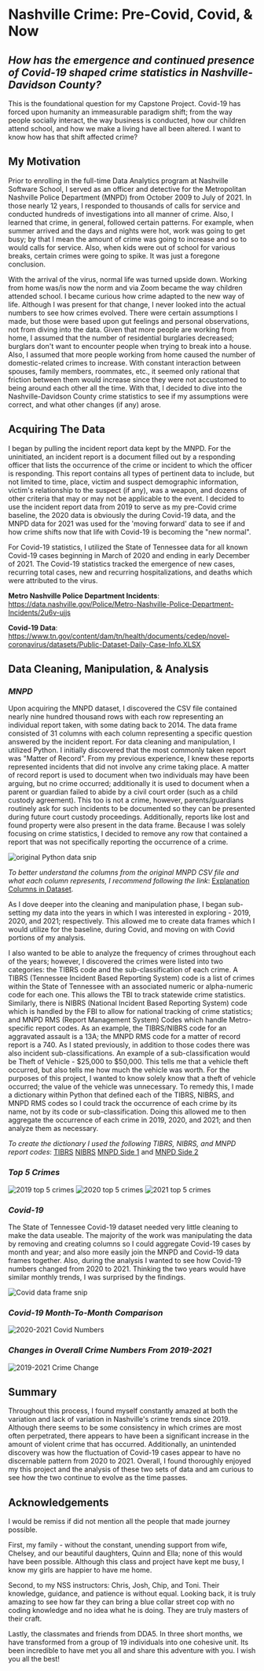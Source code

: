 # Nashville Crime: Pre-Covid, Covid, & Now
## *How has the emergence and continued presence of Covid-19 shaped crime statistics in Nashville-Davidson County?*
This is the foundational question for my Capstone Project.  Covid-19 has forced upon humanity an immeasurable paradigm shift; from the way people socially interact, the way business is conducted, how our children attend school, and how we make a living have all been altered.  I want to know how has that shift affected crime?

## My Motivation
Prior to enrolling in the full-time Data Analytics program at Nashville Software School, I served as an officer and detective for the Metropolitan Nashville Police Department (MNPD) from October 2009 to July of 2021.  In those nearly 12 years, I responded to thousands of calls for service and conducted hundreds of investigations into all manner of crime.  Also, I learned that crime, in general, followed certain patterns.  For example, when summer arrived and the days and nights were hot, work was going to get busy; by that I mean the amount of crime was going to increase and so to would calls for service.  Also, when kids were out of school for various breaks, certain crimes were going to spike.  It was just a foregone conclusion.

With the arrival of the virus, normal life was turned upside down.  Working from home was/is now the norm and via Zoom became the way children attended school. I became curious how crime adapted to the new way of life.  Although I was present for that change, I never looked into the actual numbers to see how crimes evolved.  There were certain assumptions I made, but those were based upon gut feelings and personal observations, not from diving into the data.  Given that more people are working from home, I assumed that the number of residential burglaries decreased; burglars don't want to encounter people when trying to break into a house.  Also, I assumed that more people working from home caused the number of domestic-related crimes to increase.  With constant interaction between spouses, family members, roommates, etc., it seemed only rational that friction between them would increase since they were not accustomed to being around each other all the time.  With that, I decided to dive into the Nashville-Davidson County crime statistics to see if my assumptions were correct, and what other changes (if any) arose.

## Acquiring The Data
I began by pulling the incident report data kept by the MNPD.  For the uninitiated, an incident report is a document filled out by a responding officer that lists the occurrence of the crime or incident to which the officer is responding.  This report contains all types of pertinent data to include, but not limited to time, place, victim and suspect demographic information, victim's relationship to the suspect (if any), was a weapon, and dozens of other criteria that may or may not be applicable to the event.  I decided to use the incident report data from 2019 to serve as my pre-Covid crime baseline, the 2020 data is obviously the during Covid-19 data, and the MNPD data for 2021 was used for the 'moving forward' data to see if and how crime shifts now that life with Covid-19 is becoming the "new normal".  

For Covid-19 statistics, I utilized the State of Tennessee data for all known Covid-19 cases beginning in March of 2020 and ending in early December of 2021.  The Covid-19 statistics tracked the emergence of new cases, recurring total cases, new and recurring hospitalizations, and deaths which were attributed to the virus.

**Metro Nashville Police Department Incidents**: https://data.nashville.gov/Police/Metro-Nashville-Police-Department-Incidents/2u6v-ujjs

**Covid-19 Data**: https://www.tn.gov/content/dam/tn/health/documents/cedep/novel-coronavirus/datasets/Public-Dataset-Daily-Case-Info.XLSX

## Data Cleaning, Manipulation, & Analysis
### *MNPD*
Upon acquiring the MNPD dataset, I discovered the CSV file contained nearly nine hundred thousand rows with each row representing an individual report taken, with some dating back to 2014.  The data frame consisted of 31 columns with each column representing a specific question answered by the incident report.  For data cleaning and manipulation, I utilized Python.  I initially discovered that the most commonly taken report was "Matter of Record".  From my previous experience, I knew these reports represented incidents that did not involve any crime taking place.  A matter of record report is used to document when two individuals may have been arguing, but no crime occurred; additionally it is used to document when a parent or guardian failed to abide by a civil court order (such as a child custody agreement).  This too is not a crime, however, parents/guardians routinely ask for such incidents to be documented so they can be presented during future court custody proceedings.  Additionally, reports like lost and found property were also present in the data frame.  Because I was solely focusing on crime statistics, I decided to remove any row that contained a report that was not specifically reporting the occurrence of a crime.

![original Python data snip](Snips/data_snip2.JPG)

*To better understand the columns from the original MNPD CSV file and what each column represents, I recommend following the link*: [Explanation Columns in Dataset](https://data.nashville.gov/api/views/2u6v-ujjs/files/4537ce42-a1d7-4157-be45-6ab2f22c15ef?download=true&filename=Metro-Nashville-Police-Department-Incidents-Metadata-v2.pdf).

As I dove deeper into the cleaning and manipulation phase, I began sub-setting my data into the years in which I was interested in exploring - 2019, 2020, and 2021; respectively.  This allowed me to create data frames which I would utilize for the baseline, during Covid, and moving on with Covid portions of my analysis.  

I also wanted to be able to analyze the frequency of crimes throughout each of the years; however, I discovered the crimes were listed into two categories: the TIBRS code and the sub-classification of each crime.  A TIBRS (Tennessee Incident Based Reporting System) code is a list of crimes within the State of Tennessee with an associated numeric or alpha-numeric code for each one.  This allows the TBI to track statewide crime statistics.  Similarly, there is NIBRS (National Incident Based Reporting System) code which is handled by the FBI to allow for national tracking of crime statistics; and MNPD RMS (Report Management System) Codes which handle Metro-specific report codes.  As an example, the TIBRS/NIBRS code for an aggravated assault is a 13A; the MNPD RMS code for a matter of record report is a 740.  As I stated previously, in addition to those codes there was also incident sub-classifications.  An example of a sub-classification would be Theft of Vehicle - $25,000 to $50,000.  This tells me that a vehicle theft occurred, but also tells me how much the vehicle was worth.  For the purposes of this project, I wanted to know solely know that a theft of vehicle occurred; the value of the vehicle was unnecessary.  To remedy this, I made a dictionary within Python that defined each of the TIBRS, NIBRS, and MNPD RMS codes so I could track the occurrence of each crime by its name, not by its code or sub-classification.  Doing this allowed me to then aggregate the occurrence of each crime in 2019, 2020, and 2021; and then analyze them as necessary.

*To create the dictionary I used the following TIBRS, NIBRS, and MNPD report codes*:
[TIBRS](Snips/tibrs_code.JPG)
[NIBRS](Other/NIBRS_Offense_Codes.pdf)
[MNPD Side 1](Other/MNPD_Offense_Report_Codes) and [MNPD Side 2](Other/MNPD_Offense_Report_Codes2)

### *Top 5 Crimes*
![2019 top 5 crimes](Snips/19_top_5.JPG)
![2020 top 5 crimes](Snips/20_top_5.JPG)
![2021 top 5 crimes](Snips/21_top_5.JPG)

### *Covid-19*
The State of Tennessee Covid-19 dataset needed very little cleaning to make the data useable.  The majority of the work was manipulating the data by removing and creating columns so I could aggregate Covid-19 cases by month and year; and also more easily join the MNPD and Covid-19 data frames together.  Also, during the analysis I wanted to see how Covid-19 numbers changed from 2020 to 2021.  Thinking the two years would have similar monthly trends, I was surprised by the findings.

![Covid data frame snip](Snips/covid_snip.JPG)

### *Covid-19 Month-To-Month Comparison*
![2020-2021 Covid Numbers](Snips/covid_monthly.JPG)

### *Changes in Overall Crime Numbers From 2019-2021*
![2019-2021 Crime Change](Snips/monthly_crime_snip.JPG)


## Summary
Throughout this process, I found myself constantly amazed at both the variation and lack of variation in Nashville's crime trends since 2019.  Although there seems to be some consistency in which crimes are most often perpetrated, there appears to have been a significant increase in the amount of violent crime that has occurred.  Additionally, an unintended discovery was how the fluctuation of Covid-19 cases appear to have no discernable pattern from 2020 to 2021.  Overall, I found thoroughly enjoyed my this project and the analysis of these two sets of data and am curious to see how the two continue to evolve as the time passes.

## Acknowledgements
I would be remiss if did not mention all the people that made journey possible.  

First, my family - without the constant, unending support from wife, Chelsey, and our beautiful daughters, Quinn and Ella; none of this would have been possible.  Although this class and project have kept me busy, I know my girls are happier to have me home.  

Second, to my NSS instructors: Chris, Josh, Chip, and Toni.  Their knowledge, guidance, and patience is without equal.  Looking back, it is truly amazing to see how far they can bring a blue collar street cop with no coding knowledge and no idea what he is doing.  They are truly masters of their craft.

Lastly, the classmates and friends from DDA5.  In three short months, we have transformed from a group of 19 individuals into one cohesive unit.  Its been incredible to have met you all and share this adventure with you.  I wish you all the best!
